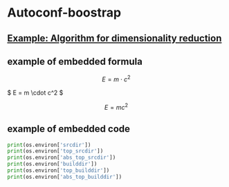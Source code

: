 

Autoconf-boostrap
=================


## [Example: Algorithm for dimensionality reduction](example_dimred/dimred.md)


## example of embedded formula

$$ E = m \cdot c^2 $$

$ E = m \cdot c^2 $

```math
E = m c^2
```

## example of embedded code

```python
print(os.environ['srcdir'])
print(os.environ['top_srcdir'])
print(os.environ['abs_top_srcdir'])
print(os.environ['builddir'])
print(os.environ['top_builddir'])
print(os.environ['abs_top_builddir'])
```

